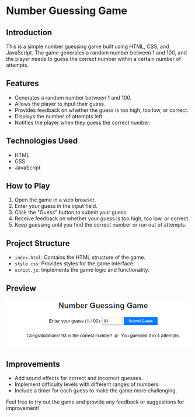 # Number Guessing Game

## Introduction
This is a simple number guessing game built using HTML, CSS, and JavaScript. The game generates a random number between 1 and 100, and the player needs to guess the correct number within a certain number of attempts.

## Features
- Generates a random number between 1 and 100.
- Allows the player to input their guess.
- Provides feedback on whether the guess is too high, too low, or correct.
- Displays the number of attempts left.
- Notifies the player when they guess the correct number.

## Technologies Used
- HTML
- CSS
- JavaScript

## How to Play
1. Open the game in a web browser.
2. Enter your guess in the input field.
3. Click the "Guess" button to submit your guess.
4. Receive feedback on whether your guess is too high, too low, or correct.
5. Keep guessing until you find the correct number or run out of attempts.

## Project Structure
- `index.html`: Contains the HTML structure of the game.
- `style.css`: Provides styles for the game interface.
- `script.js`: Implements the game logic and functionality.

## Preview
![Number Guessing Game Screenshot](screenshot.png)

## Improvements
- Add sound effects for correct and incorrect guesses.
- Implement difficulty levels with different ranges of numbers.
- Include a timer for each guess to make the game more challenging.

Feel free to try out the game and provide any feedback or suggestions for improvement!
